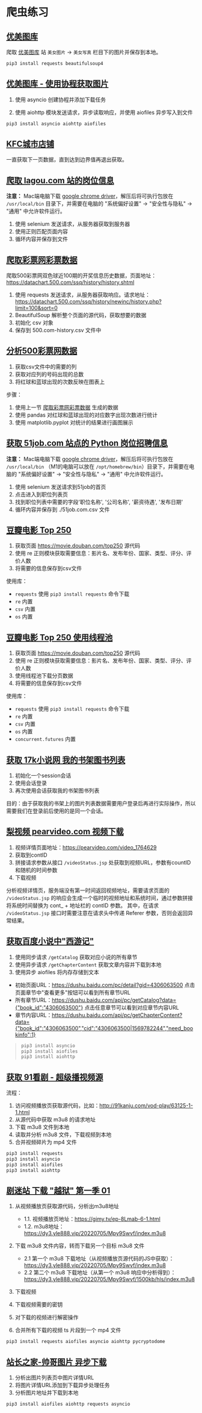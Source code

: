 # 爬虫练习

## [优美图库](./www.umei.cc.py)

爬取 [优美图库](https://umei.cc) 站 `美女图片` -> `美女写真` 栏目下的图片并保存到本地。

```bash
pip3 install requests beautifulsoup4
```

## [优美图库 - 使用协程获取图片](./www.umei.cc-coroutine.py)

1. 使用 asyncio 创建协程并添加下载任务

2. 使用 aiohttp 模块发送请求，异步读取响应，并使用 aiofiles 异步写入到文件

```bash
pip3 install asyncio aiohttp aiofiles
```

## [KFC城市店铺](./kfc.com.cn.py)

一直获取下一页数据，直到达到边界值再退出获取。


## [爬取 lagou.com 站的岗位信息](./www.lagou.com.py)

**注意：** Mac端电脑下载 [google chrome driver](https://chromedriver.storage.googleapis.com/index.html)，解压后将可执行包放在 `/usr/local/bin` 目录下，并需要在电脑的 "系统偏好设置" -> "安全性与隐私" -> "通用" 中允许软件运行。

1. 使用 selenium 发送请求，从服务器获取到服务器
2. 使用正则匹配页面内容
3. 循环内容并保存到文件

## [爬取彩票网彩票数据](./datachart.500.com.py)

爬取500彩票网双色球近100期的开奖信息历史数据，页面地址：https://datachart.500.com/ssq/history/history.shtml

1. 使用 requests 发送请求，从服务器获取响应。请求地址：https://datachart.500.com/ssq/history/newinc/history.php?limit=100&sort=0
2. BeautifulSoup 解析整个页面的源代码，获取想要的数据
3. 初始化 csv 对象
4. 保存到 500.com-history.csv 文件中


## [分析500彩票网数据](./www.500.com.py)

1. 获取csv文件中的需要的列
2. 获取对应列的号码出现的总数
3. 将红球和蓝球出现的次数反映在图表上

步骤：
1. 使用上一节 [爬取彩票网彩票数据](./datachart.500.com.py) 生成的数据
2. 使用 pandas 对红球和蓝球出现的对应数字出现次数进行统计
3. 使用 matplotlib.pyplot 对统计的结果进行画图展示

## [获取 51job.com 站点的 Python 岗位招聘信息](./www.51job.com.py)

**注意：** Mac端电脑下载 [google chrome driver](https://chromedriver.storage.googleapis.com/index.html)，解压后将可执行包放在 `/usr/local/bin` （M1的电脑可以放在 `/opt/homebrew/bin`）目录下，并需要在电脑的 "系统偏好设置" -> "安全性与隐私" -> "通用" 中允许软件运行。

1. 使用 selenium 发送请求到51job的首页
2. 点击进入到职位列表页
2. 找到职位列表中需要的字段'职位名称', '公司名称', '薪资待遇', '发布日期'
3. 循环内容并保存到 ./51job.com.csv 文件

## [豆瓣电影 Top 250](./movie.douban.com-top250.py)

1. 获取页面 https://movie.douban.com/top250 源代码
2. 使用 re 正则模块获取需要信息：影片名、发布年份、国家、类型、评分、评价人数
3. 将需要的信息保存到csv文件

使用库：
- `requests` 使用 `pip3 install requests` 命令下载
- `re` 内置
- `csv` 内置
- `os` 内置

## [豆瓣电影 Top 250 使用线程池](./movie.douban.com-top250-thread-pool.py)

1. 获取页面 https://movie.douban.com/top250 源代码
2. 使用 re 正则模块获取需要信息：影片名、发布年份、国家、类型、评分、评价人数
3. 使用线程池下载分页数据
4. 将需要的信息保存到csv文件

使用库：
- `requests` 使用 `pip3 install requests` 命令下载
- `re` 内置
- `csv` 内置
- `os` 内置
- `concurrent.futures` 内置

## [获取 17k小说网 我的书架图书列表](./www.17k.com.py)

1. 初始化一个session会话
2. 使用会话登录
3. 再次使用会话获取我的书架图书列表

目的：由于获取我的书架上的图片列表数据需要用户登录后再进行实际操作，所以需要我们在登录前后使用的是同一个会话。

## [梨视频 pearvideo.com 视频下载](./pearvideo.com.py)

1. 视频详情页面地址：https://pearvideo.com/video_1764629
2. 获取到contID
3. 拼接请求参数从接口 `/videoStatus.jsp` 处获取到视频URL，参数有countID和随机的时间参数
4. 下载视频

分析视频详情页，服务端没有第一时间返回视频地址，需要请求页面的 `/videoStatus.jsp` 的响应会生成一个临时的视频地址和系统时间，通过参数拼接将系统时间替换为 cont_ + 地址栏的 contID 参数。
其中，在请求 `/videoStatus.jsp` 接口时需要注意在请求头中传递 Referer 参数，否则会返回异常结果。

## [获取百度小说中"西游记"](./dushu.baidu.com.py)

1. 使用同步请求 `/getCatalog` 获取对应小说的所有章节
2. 使用异步请求 `/getChapterContent` 获取文章内容并下载到本地
3. 使用异步 aiofiles 将内存存储到文本

- 初始页面URL：https://dushu.baidu.com/pc/detail?gid=4306063500  点击页面章节中"查看更多"按钮可以看到所有章节URL
- 所有章节URL：https://dushu.baidu.com/api/pc/getCatalog?data={"book_id":"4306063500"} 点击任意章节可以看到对应章节内容URL
- 章节内容URL：https://dushu.baidu.com/api/pc/getChapterContent?data={"book_id":"4306063500","cid":"4306063500|1569782244","need_bookinfo":1}

> ```bash
> pip3 install asyncio
> pip3 install aiofiles
> pip3 install aiohttp
> ```
 
## [获取 91看剧 - 超级播视频源](./www.91kanju.com-chaojibo.py)

流程：
1. 访问视频播放页获取源代码，比如：http://91kanju.com/vod-play/63125-1-1.html
2. 从源代码中获取 m3u8 的请求地址
3. 下载 m3u8 文件到本地
4. 读取并分析 m3u8 文件，下载视频到本地
5. 合并视频碎片为 mp4 文件

```bash
pip3 install requests
pip3 install asyncio
pip3 install aiofiles
pip3 install aiohttp 
```

## [剧迷站 下载 "越狱" 第一季 01](./gimy.tv.py)

1. 从视频播放页获取源代码，分析出m3u8地址
   - 1.1. 视频播放页地址：https://gimy.tv/ep-8Lmab-6-1.html
   - 1.2. m3u8地址：https://dy3.yle888.vip/20220705/Mpy9Swvf/index.m3u8

2. 下载 m3u8 文件内容，转而下载另一个目标 m3u8 文件
    - 2.1 第一个 m3u8 下载地址（从视频播放页源代码的JS中获取）：https://dy3.yle888.vip/20220705/Mpy9Swvf/index.m3u8
    - 2.2 第二个 m3u8 下载地址（从第一个 m3u8 响应中分析得到）：https://dy3.yle888.vip/20220705/Mpy9Swvf/1500kb/hls/index.m3u8

3. 下载视频

4. 下载视频需要的密钥

5. 对下载的视频进行解密操作

6. 合并所有下载的视频 ts 片段到一个 mp4 文件


```bash
pip3 install requests aiofiles asyncio aiohttp pycryptodome
```

## [站长之家-帅哥图片 异步下载](./sc.chinaz.com-shuaigetupian.py)

1. 分析出图片列表页中图片详情URL
2. 将图片详情URL添加到下载异步处理任务
3. 分析图片地址并下载到本地

```bash
pip3 install aiofiles aiohttp requests asyncio
```
